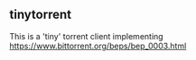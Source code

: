 ## tinytorrent

This is a 'tiny' torrent client implementing https://www.bittorrent.org/beps/bep_0003.html